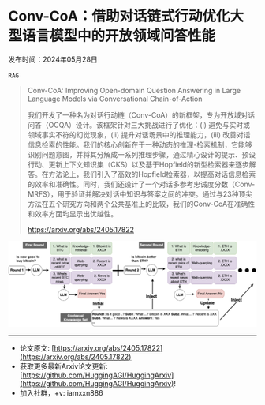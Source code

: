 # Conv-CoA：借助对话链式行动优化大型语言模型中的开放领域问答性能
发布时间：2024年05月28日

`RAG`
> Conv-CoA: Improving Open-domain Question Answering in Large Language Models via Conversational Chain-of-Action
>
> 我们开发了一种名为对话行动链（Conv-CoA）的新框架，专为开放域对话问答（OCQA）设计。该框架针对三大挑战进行了优化：(i) 避免与实时或领域事实不符的幻觉现象，(ii) 提升对话场景中的推理能力，(iii) 改善对话信息检索的性能。我们的核心创新在于一种动态的推理-检索机制，它能够识别问题意图，并将其分解成一系列推理步骤，通过精心设计的提示、预设行动、更新上下文知识集（CKS）以及基于Hopfield的新型检索器来逐步解答。在方法论上，我们引入了高效的Hopfield检索器，以提高对话信息检索的效率和准确性。同时，我们还设计了一个对话多参考忠诚度分数（Conv-MRFS），用于验证并解决对话中知识与答案之间的冲突。通过与23种顶尖方法在五个研究方向和两个公共基准上的比较，我们的Conv-CoA在准确性和效率方面均显示出优越性。
>
> https://arxiv.org/abs/2405.17822

![](https://raw.githubusercontent.com/HuggingAGI/HuggingArxiv/main/paper_images/2405.17822/framework.png)

<hr />

- 论文原文: [https://arxiv.org/abs/2405.17822](https://arxiv.org/abs/2405.17822)
- 获取更多最新Arxiv论文更新: [https://github.com/HuggingAGI/HuggingArxiv](https://github.com/HuggingAGI/HuggingArxiv)!
- 加入社群，+v: iamxxn886